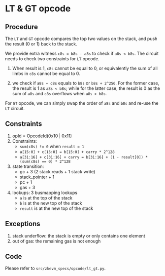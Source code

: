 # LT & GT opcode
## Procedure

The `LT` and `GT` opcode compares the top two values on the stack, and push the
result (0 or 1) back to the stack.

We provide extra witness `c8s = b8s - a8s` to check if `a8s < b8s`.
The circuit needs to check two constraints for `LT` opcode.

1. When result is 1, `c8s` cannot be equal to 0, or equivalently the sum of all limbs in `c8s` cannot be equal to 0.

2. we check if `a8s + c8s` equals to `b8s` or `b8s + 2^256`.
For the former case, the result is 1 as `a8s < b8s`; while for the latter case, the result is 0 as the sum of `a8s` and `c8s` overflows when `a8s > b8s`.

For `GT` opcode, we can simply swap the order of `a8s` and `b8s` and re-use the `LT` circuit.

## Constraints

1. opId = OpcodeId(0x10 | 0x11)
2. Constraints:
    - `sum(c8s) != 0` when `result = 1`
    - `a[15:0] + c[15:0] = b[15:0] + carry * 2^128`
    - `a[31:16] + c[31:16] + carry = b[31:16] + (1 - result[0]) * (sum(c8s) == 0) * 2^128`
3. state transition:
    - gc + 3 (2 stack reads + 1 stack write)
    - stack_pointer + 1
    - pc + 1
    - gas + 3
4. lookups: 3 busmapping lookups
    - `a` is at the top of the stack
    - `b` is at the new top of the stack
    - `result` is at the new top of the stack


## Exceptions

1. stack underflow: the stack is empty or only contains one element
2. out of gas: the remaining gas is not enough

## Code

Please refer to `src/zkevm_specs/opcode/lt_gt.py`.
